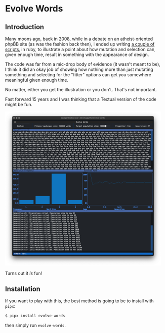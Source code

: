 # Evolve Words

## Introduction

Many moons ago, back in 2008, while in a debate on an atheist-oriented phpBB
site (as was the fashion back then), I ended up writing [a couple of
scripts](https://github.com/davep/selection), in ruby, to illustrate a point
about how mutation and selection can, given enough time, result in something
with the appearance of design.

The code was far from a mic-drop body of evidence (it wasn't meant to be), I
think it did an okay job of showing how nothing more than just mutating
something and selecting for the "fitter" options can get you somewhere
meaningful given enough time.

No matter, either you get the illustration or you don't. That's not
important.

Fast forward 15 years and I was thinking that a Textual version of the code
might be fun.

![Evolve Words](evolve-words.png)

Turns out it *is* fun!

## Installation

If you want to play with this, the best method is going to be to install
with `pipx`:

```sh
$ pipx install evolve-words
```

then simply run `evolve-words`.

[//]: # (README.md ends here)
